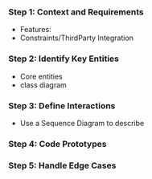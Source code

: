 

### Step 1: Context and Requirements
*   Features:
*   Constraints/ThirdParty Integration

### Step 2: Identify Key Entities
 *   Core entities
 *   class diagram

### Step 3: Define Interactions
* Use a Sequence Diagram to describe

### Step 4: Code Prototypes
### Step 5: Handle Edge Cases
